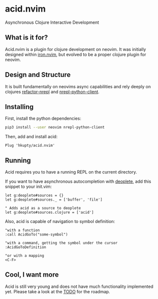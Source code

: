 # acid.nvim

Asynchronous Clojure Interactive Development

## What is it for?

Acid.nvim is a plugin for clojure development on neovim.
It was initially designed within [iron.nvim](http://github.com/hkupty/iron.nvim), but evolved to be a proper clojure plugin for neovim.

## Design and Structure

It is built fundamentally on neovims async capabilities and rely deeply on clojures
[refactor-nrepl](https://github.com/clojure-emacs/refactor-nrepl) and
[nrepl-python-client](https://github.com/cemerick/nrepl-python-client).

## Installing

First, install the python dependencies:

```bash
pip3 install --user neovim nrepl-python-client
```

Then, add and install acid:

```vim
Plug 'hkupty/acid.nvim'
```

## Running

Acid requires you to have a running REPL on the current directory.

If you want to have asynchronous autocompletion with [deoplete](https://github.com/shougo/deoplete), add this snippet to your init.vim:

```vim
let g:deoplete#sources = {}
let g:deoplete#sources._ = ['buffer', 'file']

" Adds acid as a source to deoplete
let g:deoplete#sources.clojure = ['acid']
```

Also, acid is capable of navigation to symbol definition:

```vim
"with a function
:call AcidGoTo("some-symbol")

"with a command, getting the symbol under the cursor
:AcidGoToDefinition

"or with a mapping
<C-F>
```

## Cool, I want more

Acid is still very young and does not have much functionality implemented yet. Please take a look at the [TODO](https://github.com/hkupty/acid.nvim/blob/master/TODO.md) for the roadmap.
